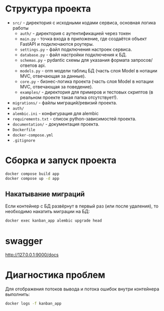 # Структура проекта

- `src/` - директория с исходными кодами сервиса, основная логика работы
  - `auth/` - директория с аутентификацией через токен
  - `main.py` - точка входа в приложение, где создаётся объект FastAPI и подключаются роутеры.
  - `settings.py` - файл подключения настроек сервиса.
  - `database.py` - файл настройки подключения к БД.
  - `schemas.py` - pydantic схемы для указания формата запросов/ответов api.
  - `models.py` - orm модели таблиц БД (часть слоя Model в нотации MVC, отвечающая за данные).
  - `core.py` - бизнес-логика проекта (часть слоя Model в нотации MVC, отвечающая за поведение).
  - `examples/` - директория для примеров и тестовых скриптов (в реальном проекте такая папка отсутствует!).
- `migrations/` - файлы миграций/ревизий проекта.
- `auth/`
- `alembic.ini` - конфигурация для alembic
- `requirements.txt` - список python-зависимостей проекта.
- `documentation/` - документация проекта.
- `Dockerfile`
- `docker-compose.yml`
- `.gitignore`


# Сборка и запуск проекта

```bash
docker compose build app
docker compose up -d app
```

## Накатывание миграций

Если контейнер с БД развёрнут в первый раз (или после удаления), то необходимо накатить миграции на БД:

```bash
docker exec kanban_app alembic upgrade head
```

# swagger

http://127.0.0.1:9000/docs

# Диагностика проблем

Для отображения потоков вывода и потока ошибок внутри контейнера выполнить:

```bash
docker logs -f kanban_app
```
